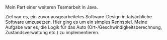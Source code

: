 Mein Part einer weiteren Teamarbeit in Java.

Ziel war es, ein zuvor ausgearbeitetes Software-Design in tatsächliche Software umzusetzen. Hier ging es um ein simples Rennspiel.
Meine Aufgabe war es, die Logik für das Auto (Ort-/Geschwindigkeitsberechnung, Zustandsverwaltung etc.) zu implementieren.
